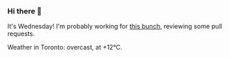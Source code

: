 ### Hi there :wave:

It's Wednesday! I'm probably working for [this bunch](https://github.com/kohofinancial), reviewing some pull requests.

Weather in Toronto: overcast, at +12°C.
